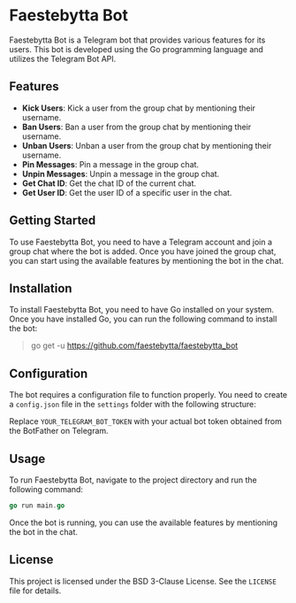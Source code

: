 # Faestebytta Bot

Faestebytta Bot is a Telegram bot that provides various features for its users. This bot is developed using the Go programming language and utilizes the Telegram Bot API.

## Features

- **Kick Users**: Kick a user from the group chat by mentioning their username.
- **Ban Users**: Ban a user from the group chat by mentioning their username.
- **Unban Users**: Unban a user from the group chat by mentioning their username.
- **Pin Messages**: Pin a message in the group chat.
- **Unpin Messages**: Unpin a message in the group chat.
- **Get Chat ID**: Get the chat ID of the current chat.
- **Get User ID**: Get the user ID of a specific user in the chat.

## Getting Started

To use Faestebytta Bot, you need to have a Telegram account and join a group chat where the bot is added. Once you have joined the group chat, you can start using the available features by mentioning the bot in the chat.

## Installation

To install Faestebytta Bot, you need to have Go installed on your system. Once you have installed Go, you can run the following command to install the bot:

> go get -u https://github.com/faestebytta/faestebytta_bot


## Configuration

The bot requires a configuration file to function properly. You need to create a `config.json` file in the `settings` folder with the following structure:


Replace `YOUR_TELEGRAM_BOT_TOKEN` with your actual bot token obtained from the BotFather on Telegram.

## Usage

To run Faestebytta Bot, navigate to the project directory and run the following command:

```go
go run main.go
```


Once the bot is running, you can use the available features by mentioning the bot in the chat.

## License

This project is licensed under the BSD 3-Clause License. See the `LICENSE` file for details.


